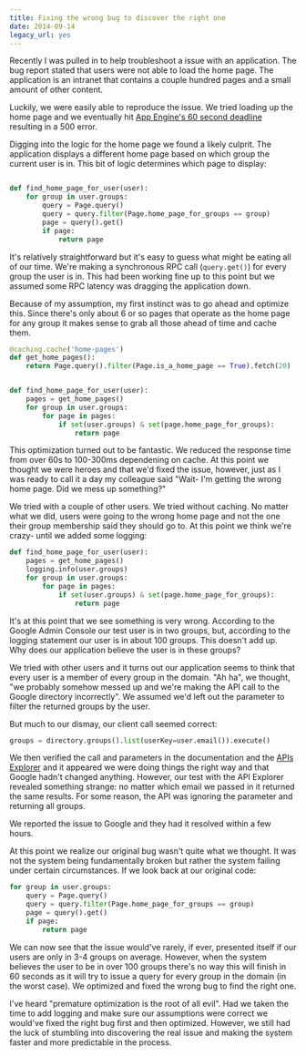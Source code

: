 ```yaml
---
title: Fixing the wrong bug to discover the right one
date: 2014-09-14
legacy_url: yes
---
```


Recently I was pulled in to help troubleshoot a issue with an application. The bug report stated that users were not able to load the home page. The application is an intranet that contains a couple hundred pages and a small amount of other content.

Luckily, we were easily able to reproduce the issue. We tried loading up the home page and we eventually hit [App Engine's 60 second deadline](https://developers.google.com/appengine/articles/deadlineexceedederrors) resulting in a 500 error.

Digging into the logic for the home page we found a likely culprit. The application displays a different home page based on which group the current user is in. This bit of logic determines which page to display:

```python

def find_home_page_for_user(user):
    for group in user.groups:
        query = Page.query()
        query = query.filter(Page.home_page_for_groups == group)
        page = query().get()
        if page:
            return page
```

It's relatively straightforward but it's easy to guess what might be eating all of our time. We're making a synchronous RPC call (``query.get()``) for every group the user is in. This had been working fine up to this point but we assumed some RPC latency was dragging the application down.

Because of my assumption, my first instinct was to go ahead and optimize this. Since there's only about 6 or so pages that operate as the home page for any group it makes sense to grab all those ahead of time and cache them.

```python
@caching.cache('home-pages')
def get_home_pages():
    return Page.query().filter(Page.is_a_home_page == True).fetch(20)


def find_home_page_for_user(user):
    pages = get_home_pages()
    for group in user.groups:
        for page in pages:
            if set(user.groups) & set(page.home_page_for_groups):
                return page
```

This optimization turned out to be fantastic. We reduced the response time from over 60s to 100-300ms dependening on cache. At this point we thought we were heroes and that we'd fixed the issue, however, just as I was ready to call it a day my colleague said "Wait- I'm getting the wrong home page. Did we mess up something?"

We tried with a couple of other users. We tried without caching. No matter what we did, users were going to the wrong home page and not the one their group membership said they should go to. At this point we think we're crazy- until we added some logging:

```python
def find_home_page_for_user(user):
    pages = get_home_pages()
    logging.info(user.groups)
    for group in user.groups:
        for page in pages:
            if set(user.groups) & set(page.home_page_for_groups):
                return page
```

It's at this point that we see something is very wrong. According to the Google Admin Console our test user is in two groups, but, according to the logging statement our user is in about 100 groups. This doesn't add up. Why does our application believe the user is in these groups?

We tried with other users and it turns out our application seems to think that every user is a member of every group in the domain. "Ah ha", we thought, "we probably somehow messed up and we're making the API call to the Google directory incorrectly". We assumed we'd left out the parameter to filter the returned groups by the user.

But much to our dismay, our client call seemed correct:

```python
groups = directory.groups().list(userKey=user.email()).execute()
```

We then verified the call and parameters in the documentation and the [APIs Explorer](https://developers.google.com/apis-explorer/#p/) and it appeared we were doing things the right way and that Google hadn't changed anything. However, our test with the API Explorer revealed something strange: no matter which email we passed in it returned the same results. For some reason, the API was ignoring the parameter and returning all groups.

We reported the issue to Google and they had it resolved within a few hours.

At this point we realize our original bug wasn't quite what we thought. It was not the system being fundamentally broken but rather the system failing under certain circumstances. If we look back at our original code:

```python
for group in user.groups:
    query = Page.query()
    query = query.filter(Page.home_page_for_groups == group)
    page = query().get()
    if page:
        return page
```

We can now see that the issue would've rarely, if ever, presented itself if our users are only in 3-4 groups on average. However, when the system believes the user to be in over 100 groups there's no way this will finish in 60 seconds as it will try to issue a query for every group in the domain (in the worst case). We optimized and fixed the wrong bug to find the right one.

I've heard "premature optimization is the root of all evil". Had we taken the time to add logging and make sure our assumptions were correct we would've fixed the right bug first and then optimized. However, we still had the luck of stumbling into discovering the real issue and making the system faster and more predictable in the process.
